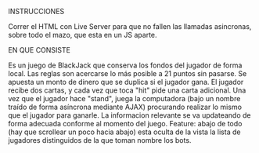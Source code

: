 INSTRUCCIONES

Correr el HTML con Live Server para que no fallen las llamadas asincronas, sobre todo el mazo, que esta en un JS aparte.

EN QUE CONSISTE

Es un juego de BlackJack que conserva los fondos del jugador de forma local. Las reglas son acercarse lo más posible a 21 puntos sin pasarse. 
Se apuesta un monto de dinero que se duplica si el jugador gana. El jugador recibe dos cartas, y cada vez que toca "hit" pide una carta adicional.
Una vez que el jugador hace "stand", juega la computadora (bajo un nombre traído de forma asíncrona mediante AJAX) procurando realizar lo mismo que el jugador para ganarle.
La informacion relevante se va updateando de forma adecuada conforme al momento del juego.
Feature: abajo de todo (hay que scrollear un poco hacia abajo) esta oculta de la vista la lista de jugadores distinguidos de la que toman nombre los bots.

